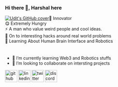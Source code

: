 ### Hi there 👋, Harshal here

[![Udit's GitHub cover](https://github-cool-covers.vercel.app/api/get-cover?username=cybernovas&text=Hola,+I'm+cyber)](https://github.com/uditkumar01/cool-covers)🦄 Innovator <br>
😋 Extremely Hungry <br>
⚡️ A man who value weird people and cool ideas. <br>
🏴‍ On to interesting hacks around real world problems <br>
🧠 Learning About Human Brain Interface and Robotics <br>

# 

- 🌱 I’m currently learning Web3 and Robotics stuffs 
- 👯 I’m looking to collaborate on intersting projects 


[<img src='https://cdn.jsdelivr.net/npm/simple-icons@3.0.1/icons/github.svg' alt='github' height='40'>](https://github.com/harrrshall)  [<img src='https://cdn.jsdelivr.net/npm/simple-icons@3.0.1/icons/linkedin.svg' alt='linkedin' height='40'>](https://www.linkedin.com/in/harshalsinghcn/)  [<img src='https://cdn.jsdelivr.net/npm/simple-icons@3.0.1/icons/twitter.svg' alt='twitter' height='40'>](https://twitter.com/@HarshalsinghCN)  [<img src='https://cdn.jsdelivr.net/npm/simple-icons@3.0.1/icons/discord.svg' alt='discord' height='40'>](https://discord.com/channels/@Cyber_novas#8572)  



